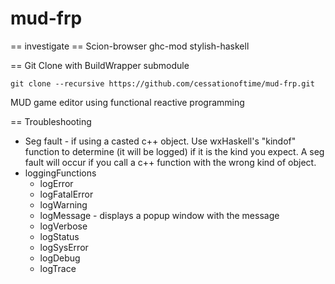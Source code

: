 mud-frp
=======

== investigate ==
Scion-browser
ghc-mod
stylish-haskell


== Git Clone with BuildWrapper submodule

```
git clone --recursive https://github.com/cessationoftime/mud-frp.git
```

MUD game editor using functional reactive programming

== Troubleshooting

* Seg fault - if using a casted c++ object.  Use wxHaskell's "kindof" function to determine (it will be logged) if it is the kind you expect. A seg fault will occur if you call a c++ function with the wrong kind of object.
* loggingFunctions
 	* logError
 	* logFatalError
 	* logWarning
 	* logMessage - displays a popup window with the message
 	* logVerbose
 	* logStatus
 	* logSysError
 	* logDebug
 	* logTrace
